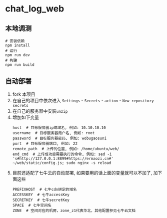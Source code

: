 # chat_log_web

## 本地调测

``` shell
# 安装依赖
npm install
# 运行
npm run dev
# 构建
npm run build
```

## 自动部署

1. fork 本项目
2. 在自己的项目中依次进入 `Settings` - `Secrets` - `action` - `New repository secrets`
3. 在自己的服务器中安装`unzip`
4. 增加如下变量
    ``` shell
    host  # 目标服务器ip或域名, 例如: 10.10.10.10
    username  # 目标服务器用户名, 例如: root
    password  # 目标服务器密码, 例如: wobugaosuni
    port  # 目标服务器端口, 例如: 22
    remote_path  # 上传的位置, 例如: /home/ubuntu/web/
    end_cmd  # 上传成功后需要执行的命令, 例如: sed -i 's#http://127.0.0.1:8899#https://ermaozi.cn#' ~/web/static/config.js; sudo nginx -s reload
    ```
5. 目前还适配了七牛云的自动部署, 如果要用的话上面的变量就可以不加了, 加下面这些
    ``` shell
    PREFIXHOST  # 七牛cdn绑定的域名
    ACCESSKEY  # 七牛accessKey
    SECRETKEY  # 七牛secretKey
    SPACE  # 七牛空间名
    ZONE  # 空间对应的机房，zone_z1代表华北，其他配置参见七牛云文档
    ```